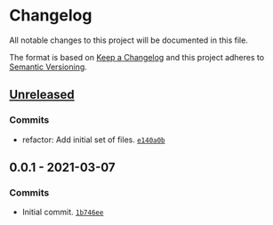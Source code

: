 # Changelog

All notable changes to this project will be documented in this file.

The format is based on [Keep a Changelog](https://keepachangelog.com/en/1.0.0/)
and this project adheres to [Semantic Versioning](https://semver.org/spec/v2.0.0.html).

## [Unreleased](https://github.com/loophp/fpt/compare/0.0.1...HEAD)

### Commits

- refactor: Add initial set of files. [`e140a0b`](https://github.com/loophp/fpt/commit/e140a0bc9634daae48124d2d374d889025e1f9ef)

## 0.0.1 - 2021-03-07

### Commits

- Initial commit. [`1b746ee`](https://github.com/loophp/fpt/commit/1b746ee230118814e8c4704dc7be849b2a43dade)
